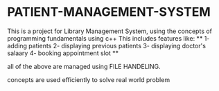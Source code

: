 # PATIENT-MANAGEMENT-SYSTEM
This is a project for Library Management System, using the concepts of programming fundamentals using c++
This includes features like:
**  1- adding patients
  2- displaying previous patients
  3- displaying doctor's salaary
  4- booking appointment slot **

all of the above are managed using FILE HANDELING.

concepts are used efficiently to solve real world problem
